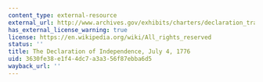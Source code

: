 ```yaml
---
content_type: external-resource
external_url: http://www.archives.gov/exhibits/charters/declaration_transcript.html
has_external_license_warning: true
license: https://en.wikipedia.org/wiki/All_rights_reserved
status: ''
title: The Declaration of Independence, July 4, 1776
uid: 3630fe38-e1f4-4dc7-a3a3-56f87ebba6d5
wayback_url: ''
---
```

